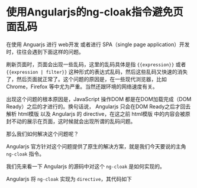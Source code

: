 # 使用Angularjs的ng-cloak指令避免页面乱码

在使用 Anguarjs 进行 web开发 或者进行 SPA（single page application）开发时，往往会遇到下面这样的问题。  
  
刷新页面时，页面会出现一些乱码，这里的乱码具体是指 `{{expression}}` 或者 `{{expression | filter}}` 这种形式的表达式乱码，然后这些乱码又快速的消失了，然后页面就正常了。这个问题的原因是，在一些现代浏览器，比如 Chrome，Firefox 等中尤为严重。当然还跟环境的网络速度有关。  
  
出现这个问题的根本原因是，JavaScript 操作DOM 都是在DOM加载完成（DOM Ready）之后的才进行的。换句话说， Angularjs 只会在DOM Ready之后才回去解析 html模版 以及 Angularjs 的 directive，在这之前 html模版 中的内容会被原封不动的展示在页面，这时候就会出现所谓的乱码问题。  
  
那么我们如何解决这个问题呢？  
  
Angularjs 官方针对这个问题提供了原生的解决方案，就是我们今天要说的主角 `ng-cloak` 指令。  
  
我们先来看一下 Angularjs 的源码中对这个 `ng-cloak` 是如何实现的。  
  
Angularjs 将 `ng-cloak` 实现为 `directive`，其代码如下  
